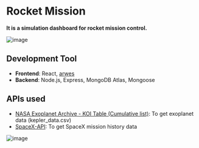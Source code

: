 # Rocket Mission
**It is a simulation dashboard for rocket mission control.**

![image](https://user-images.githubusercontent.com/64058170/157267476-718c1432-d902-4d62-bb19-abdb851b8006.png)

## Development Tool
- **Frontend**: React, [arwes](https://arwes.dev/)
- **Backend**: Node.js, Express, MongoDB Atlas, Mongoose

## APIs used
- [NASA Exoplanet Archive - KOI Table (Cumulative list)](https://exoplanetarchive.ipac.caltech.edu/docs/data.html): To get exoplanet data (kepler_data.csv)
- [SpaceX-API](https://github.com/r-spacex/SpaceX-API): To get SpaceX mission history data

![image](https://user-images.githubusercontent.com/64058170/157365065-a6015113-bd02-46fb-8449-b8374b9b2fea.png)

